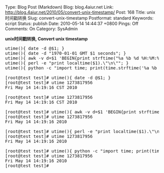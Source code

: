 Type: Blog Post (Markdown)
Blog: blog.4aiur.net
Link: http://blog.4aiur.net/2010/05/convert-unix-timestamp/
Post: 168
Title: unix时间戳转换
Slug: convert-unix-timestamp
Postformat: standard
Keywords: script
Status: publish
Date: 2010-05-14 14:44:37 +0800
Pings: Off
Comments: On
Category: SysAdmin

**unix时间戳转换, Convert unix timestamp**

<pre lang="bash">
utime(){ date -d @$1; }
utime(){ date -d "1970-01-01 GMT $1 seconds"; }
utime(){ awk -v d=$1 'BEGIN{print strftime("%a %b %d %H:%M:%S %Y", d)}'; }
utime(){ perl -e "print localtime($1).\"\n\""; }
utime(){ python -c "import time; print(time.strftime('%a %b %d %H:%M:%S %Y', time.localtime($1)))"; }

[root@test test]# utime(){ date -d @$1; }
[root@test test]# utime 1273817956
Fri May 14 14:19:16 CST 2010

[root@test test]# utime 1273817956
Fri May 14 14:19:16 CST 2010

[root@test test]# utime(){ awk -v d=$1 'BEGIN{print strftime("%a %b %d %H:%M:%S %Y", d)}'; }
[root@test test]# utime 1273817956
Fri May 14 14:19:16 2010

[root@test test]# utime(){ perl -e "print localtime($1).\"\n\""; }
[root@test test]# utime 1273817956
Fri May 14 14:19:16 2010

[root@test test]# utime(){ python -c "import time; print(time.strftime('%a %b %d %H:%M:%S %Y', time.localtime($1)))"; }
[root@test test]# utime 1273817956
Fri May 14 14:19:16 2010
[root@test test]#
</pre>
